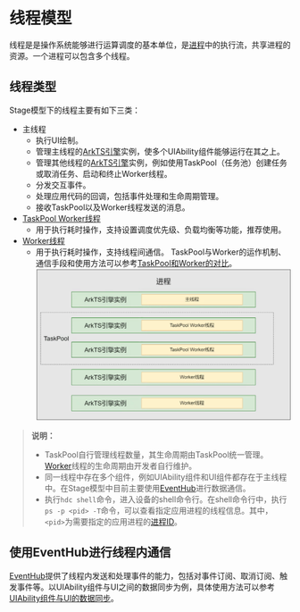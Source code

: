 # 线程模型

线程是是操作系统能够进行运算调度的基本单位，是[进程](./process-model-stage.md)中的执行流，共享进程的资源。一个进程可以包含多个线程。

## 线程类型
Stage模型下的线程主要有如下三类：
- 主线程
  - 执行UI绘制。
  - 管理主线程的[ArkTS引擎](../arkts-utils/arkts-runtime-overview.md)实例，使多个UIAbility组件能够运行在其之上。
  - 管理其他线程的[ArkTS引擎](../arkts-utils/arkts-runtime-overview.md)实例，例如使用TaskPool（任务池）创建任务或取消任务、启动和终止Worker线程。
  - 分发交互事件。
  - 处理应用代码的回调，包括事件处理和生命周期管理。
  - 接收TaskPool以及Worker线程发送的消息。
- [TaskPool Worker线程](../reference/apis-arkts/js-apis-taskpool.md)
  - 用于执行耗时操作，支持设置调度优先级、负载均衡等功能，推荐使用。
- [Worker线程](../reference/apis-arkts/js-apis-worker.md)
  - 用于执行耗时操作，支持线程间通信。
TaskPool与Worker的运作机制、通信手段和使用方法可以参考[TaskPool和Worker的对比](../arkts-utils/taskpool-vs-worker.md)。
![thread-model-stage](figures/thread-model-stage.png)

> **说明：**
>
> - TaskPool自行管理线程数量，其生命周期由TaskPool统一管理。[Worker](../arkts-utils/worker-introduction.md)线程的生命周期由开发者自行维护。
> - 同一线程中存在多个组件，例如UIAbility组件和UI组件都存在于主线程中。在Stage模型中目前主要使用[EventHub](#使用eventhub进行线程内通信)进行数据通信。
> - 执行`hdc shell`命令，进入设备的shell命令行。在shell命令行中，执行`ps -p <pid> -T`命令，可以查看指定应用进程的线程信息。其中，`<pid>`为需要指定的应用进程的[进程ID](process-model-stage.md)。



## 使用EventHub进行线程内通信

[EventHub](../reference/apis-ability-kit/js-apis-inner-application-eventHub.md)提供了线程内发送和处理事件的能力，包括对事件订阅、取消订阅、触发事件等。以UIAbility组件与UI之间的数据同步为例，具体使用方法可以参考[UIAbility组件与UI的数据同步](uiability-data-sync-with-ui.md#使用eventhub进行数据通信)。
